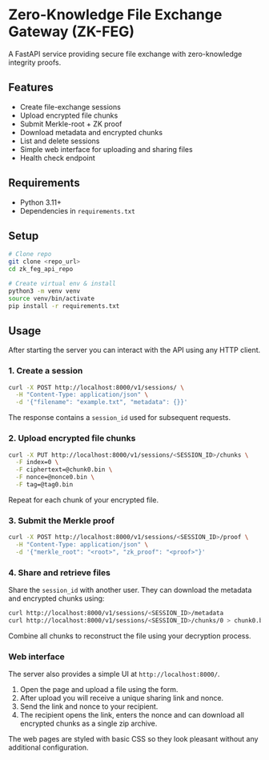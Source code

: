# Zero-Knowledge File Exchange Gateway (ZK-FEG)

A FastAPI service providing secure file exchange with zero-knowledge integrity proofs.

## Features
- Create file-exchange sessions
- Upload encrypted file chunks
- Submit Merkle-root + ZK proof
- Download metadata and encrypted chunks
- List and delete sessions
- Simple web interface for uploading and sharing files
- Health check endpoint

## Requirements
- Python 3.11+
- Dependencies in `requirements.txt`

## Setup
```bash
# Clone repo
git clone <repo_url>
cd zk_feg_api_repo

# Create virtual env & install
python3 -m venv venv
source venv/bin/activate
pip install -r requirements.txt
```

## Usage
After starting the server you can interact with the API using any HTTP client.

### 1. Create a session
```bash
curl -X POST http://localhost:8000/v1/sessions/ \
  -H "Content-Type: application/json" \
  -d '{"filename": "example.txt", "metadata": {}}'
```
The response contains a `session_id` used for subsequent requests.

### 2. Upload encrypted file chunks
```bash
curl -X PUT http://localhost:8000/v1/sessions/<SESSION_ID>/chunks \
  -F index=0 \
  -F ciphertext=@chunk0.bin \
  -F nonce=@nonce0.bin \
  -F tag=@tag0.bin
```
Repeat for each chunk of your encrypted file.

### 3. Submit the Merkle proof
```bash
curl -X POST http://localhost:8000/v1/sessions/<SESSION_ID>/proof \
  -H "Content-Type: application/json" \
  -d '{"merkle_root": "<root>", "zk_proof": "<proof>"}'
```

### 4. Share and retrieve files
Share the `session_id` with another user. They can download the metadata
and encrypted chunks using:
```bash
curl http://localhost:8000/v1/sessions/<SESSION_ID>/metadata
curl http://localhost:8000/v1/sessions/<SESSION_ID>/chunks/0 > chunk0.bin
```
Combine all chunks to reconstruct the file using your decryption process.

### Web interface
The server also provides a simple UI at `http://localhost:8000/`.

1. Open the page and upload a file using the form.
2. After upload you will receive a unique sharing link and nonce.
3. Send the link and nonce to your recipient.
4. The recipient opens the link, enters the nonce and can download all
   encrypted chunks as a single zip archive.

The web pages are styled with basic CSS so they look pleasant without any
additional configuration.
